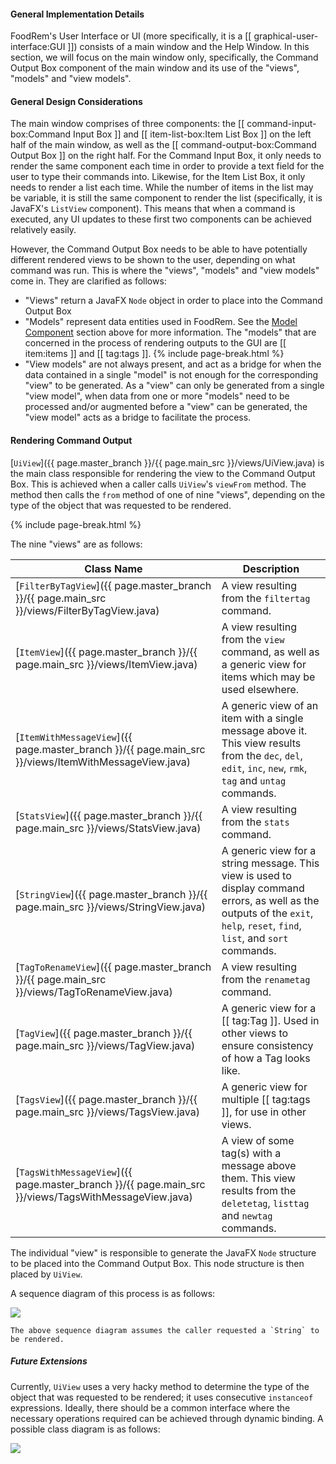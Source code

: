 <!-- markdownlint-disable-file first-line-h1 -->
#### General Implementation Details

FoodRem's User Interface or UI (more specifically, it is a [[ graphical-user-interface:GUI ]]) consists of a main window and the Help Window. In this section, we will focus on the main window only, specifically, the Command Output Box component of the main window and its use of the "views", "models" and "view models".

#### General Design Considerations

The main window comprises of three components: the [[ command-input-box:Command Input Box ]] and [[ item-list-box:Item List Box ]] on the left half of the main window, as well as the [[ command-output-box:Command Output Box ]] on the right half. For the Command Input Box, it only needs to render the same component each time in order to provide a text field for the user to type their commands into. Likewise, for the Item List Box, it only needs to render a list each time. While the number of items in the list may be variable, it is still the same component to render the list (specifically, it is JavaFX's `ListView` component). This means that when a command is executed, any UI updates to these first two components can be achieved relatively easily.

However, the Command Output Box needs to be able to have potentially different rendered views to be shown to the user, depending on what command was run. This is where the "views", "models" and "view models" come in. They are clarified as follows:

* "Views" return a JavaFX `Node` object in order to place into the Command Output Box
* "Models" represent data entities used in FoodRem. See the [Model Component](#model-component) section above for more information. The "models" that are concerned in the process of rendering outputs to the GUI are [[ item:items ]] and [[ tag:tags ]].
{% include page-break.html %}
* "View models" are not always present, and act as a bridge for when the data contained in a single "model" is not enough for the corresponding "view" to be generated. As a "view" can only be generated from a single "view model", when data from one or more "models" need to be processed and/or augmented before a "view" can be generated, the "view model" acts as a bridge to facilitate the process.

#### Rendering Command Output

[`UiView`]({{ page.master_branch }}/{{ page.main_src }}/views/UiView.java) is the main class responsible for rendering the view to the Command Output Box. This is achieved when a caller calls `UiView`'s `viewFrom` method. The method then calls the `from` method of one of nine "views", depending on the type of the object that was requested to be rendered.

{% include page-break.html %}

The nine "views" are as follows:

| Class Name                                                                                           | Description                                                                                                                                                                   |
|------------------------------------------------------------------------------------------------------|-------------------------------------------------------------------------------------------------------------------------------------------------------------------------------|
| [`FilterByTagView`]({{ page.master_branch }}/{{ page.main_src }}/views/FilterByTagView.java)         | A view resulting from the `filtertag` command.                                                                                                                                |
| [`ItemView`]({{ page.master_branch }}/{{ page.main_src }}/views/ItemView.java)                       | A view resulting from the `view` command, as well as a generic view for items which may be used elsewhere.                                                                    |
| [`ItemWithMessageView`]({{ page.master_branch }}/{{ page.main_src }}/views/ItemWithMessageView.java) | A generic view of an item with a single message above it. This view results from the  `dec`, `del`, `edit`, `inc`, `new`, `rmk`, `tag` and `untag` commands.                  |
| [`StatsView`]({{ page.master_branch }}/{{ page.main_src }}/views/StatsView.java)                     | A view resulting from the `stats` command.                                                                                                                                    |
| [`StringView`]({{ page.master_branch }}/{{ page.main_src }}/views/StringView.java)                   | A generic view for a string message. This view is used to display command errors, as well as the outputs of the `exit`, `help`, `reset`, `find`, `list`, and `sort` commands. |
| [`TagToRenameView`]({{ page.master_branch }}/{{ page.main_src }}/views/TagToRenameView.java)         | A view resulting from the `renametag` command.                                                                                                                                |
| [`TagView`]({{ page.master_branch }}/{{ page.main_src }}/views/TagView.java)                         | A generic view for a [[ tag:Tag ]]. Used in other views to ensure consistency of how a Tag looks like.                                                                        |
| [`TagsView`]({{ page.master_branch }}/{{ page.main_src }}/views/TagsView.java)                       | A generic view for multiple [[ tag:tags ]], for use in other views.                                                                                                           |
| [`TagsWithMessageView`]({{ page.master_branch }}/{{ page.main_src }}/views/TagsWithMessageView.java) | A view of some tag(s) with a message above them. This view results from the `deletetag`, `listtag` and `newtag` commands.                                                     |

The individual "view" is responsible to generate the JavaFX `Node` structure to be placed into the Command Output Box. This node structure is then placed by `UiView`.

A sequence diagram of this process is as follows:

![](images/UISequenceDiagram.png)

```note
The above sequence diagram assumes the caller requested a `String` to be rendered.
```

##### Future Extensions

Currently, `UiView` uses a very hacky method to determine the type of the object that was requested to be rendered; it uses consecutive `instanceof` expressions. Ideally, there should be a common interface where the necessary operations required can be achieved through dynamic binding. A possible class diagram is as follows:

![](images/UIProposedClassDiagram.png)
